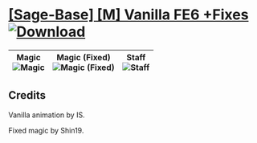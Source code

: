 # [\[Sage-Base\] \[M\] Vanilla FE6 +Fixes](https://git.io/J1jK9) [![Download](https://img.shields.io/badge/Download--red?style=social&logo=github)](https://git.io/J1jPL)

| <b>Magic</b><br/><img alt="Magic" src="https://git.io/JnOX7"/> | <b>Magic (Fixed)</b><br/><img alt="Magic (Fixed)" src="https://git.io/JnOd2"/> | <b>Staff</b><br/><img alt="Staff" src="https://git.io/JnOFu"/> |
| :---: | :---: | :---: |

## Credits

Vanilla animation by IS.

Fixed magic by Shin19.

